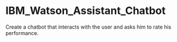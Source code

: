 # IBM_Watson_Assistant_Chatbot
Create a chatbot that interacts with the user and asks him to rate his performance.
